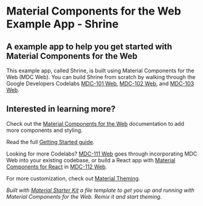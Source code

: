 # Material Components for the Web Example App - Shrine
## A example app to help you get started with Material Components for the Web

This example app, called Shrine, is built using Material Components for the Web (MDC Web). You can build Shrine from scratch by walking through the Google Developers Codelabs [MDC-101 Web](https://codelabs.developers.google.com/codelabs/mdc-101-web), [MDC-102 Web](https://codelabs.developers.google.com/codelabs/mdc-102-web), and [MDC-103 Web](https://codelabs.developers.google.com/codelabs/mdc-103-web).

## Interested in learning more?
Check out the [Material Components for the Web](https://github.com/material-components/material-components-web) documentation to add more components and styling.

Read the full [Getting Started guide](https://github.com/material-components/material-components-web/blob/master/docs/getting-started.md).

Looking for more Codelabs? [MDC-111 Web](https://codelabs.developers.google.com/codelabs/mdc-111-web) goes through incorporating MDC Web into your existing codebase, or build a React app with [Material Components for React](https://github.com/material-components/material-components-web-react) in [MDC-112 Web](https://codelabs.developers.google.com/codelabs/mdc-112-web).

For more customization, check out [Material Theming](https://material.io/design/material-theming).

*Built with [Material Starter Kit](https://glitch.com/~material-starter-kit) a file template to get you up and running with Material Components for the Web. Remix it and start theming.*
